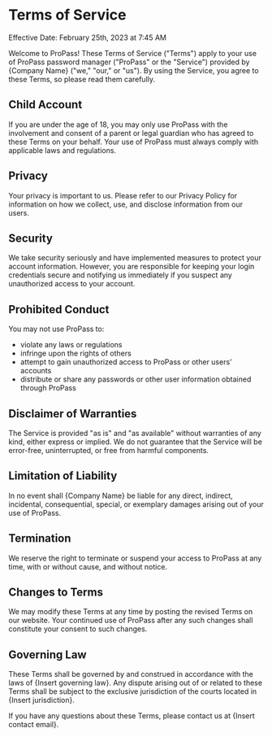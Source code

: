 # Terms of Service

Effective Date: February 25th, 2023 at 7:45 AM

Welcome to ProPass! These Terms of Service ("Terms") apply to your use of ProPass password manager ("ProPass" or the "Service") provided by {Company Name} ("we," "our," or "us"). By using the Service, you agree to these Terms, so please read them carefully.

## Child Account

If you are under the age of 18, you may only use ProPass with the involvement and consent of a parent or legal guardian who has agreed to these Terms on your behalf. Your use of ProPass must always comply with applicable laws and regulations.

## Privacy

Your privacy is important to us. Please refer to our Privacy Policy for information on how we collect, use, and disclose information from our users.

## Security

We take security seriously and have implemented measures to protect your account information. However, you are responsible for keeping your login credentials secure and notifying us immediately if you suspect any unauthorized access to your account.

## Prohibited Conduct

You may not use ProPass to:

- violate any laws or regulations
- infringe upon the rights of others
- attempt to gain unauthorized access to ProPass or other users' accounts
- distribute or share any passwords or other user information obtained through ProPass

## Disclaimer of Warranties

The Service is provided "as is" and "as available" without warranties of any kind, either express or implied. We do not guarantee that the Service will be error-free, uninterrupted, or free from harmful components.

## Limitation of Liability

In no event shall {Company Name} be liable for any direct, indirect, incidental, consequential, special, or exemplary damages arising out of your use of ProPass.

## Termination

We reserve the right to terminate or suspend your access to ProPass at any time, with or without cause, and without notice.

## Changes to Terms

We may modify these Terms at any time by posting the revised Terms on our website. Your continued use of ProPass after any such changes shall constitute your consent to such changes.

## Governing Law

These Terms shall be governed by and construed in accordance with the laws of {Insert governing law}. Any dispute arising out of or related to these Terms shall be subject to the exclusive jurisdiction of the courts located in {Insert jurisdiction}.

If you have any questions about these Terms, please contact us at {Insert contact email}.
